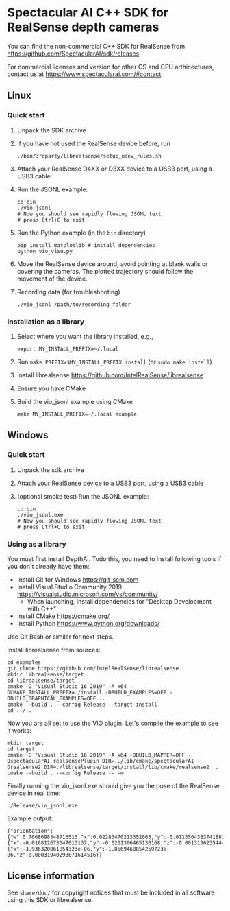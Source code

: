 # Spectacular AI C++ SDK for RealSense depth cameras

You can find the non-commercial C++ SDK for RealSense from https://github.com/SpectacularAI/sdk/releases.

For commercial licenses and version for other OS and CPU arthicectures, contact us at https://www.spectacularai.com/#contact.

## Linux

### Quick start

 1. Unpack the SDK archive
 2. If you have not used the RealSense device before, run

        ./bin/3rdparty/librealsense/setup_udev_rules.sh

 3. Attach your RealSense D4XX or D3XX device to a USB3 port, using a USB3 cable
 4. Run the JSONL example:

        cd bin
        ./vio_jsonl
        # Now you should see rapidly flowing JSONL text
        # press Ctrl+C to exit

 5. Run the Python example (in the `bin` directory)

        pip install matplotlib # install dependencies
        python vio_visu.py

 6. Move the RealSense device around, avoid pointing at blank walls or covering
    the cameras. The plotted trajectory should follow the movement of the device.

 7. Recording data (for troubleshooting)

        ./vio_jsonl /path/to/recording_folder

### Installation as a library

 1. Select where you want the library installed, e.g.,

        export MY_INSTALL_PREFIX=~/.local

 2. Run `make PREFIX=$MY_INSTALL_PREFIX install` (or `sudo make install`)
 3. Install librealsense https://github.com/IntelRealSense/librealsense
 4. Ensure you have CMake
 5. Build the vio_jsonl example using CMake

        make MY_INSTALL_PREFIX=~/.local example

## Windows

### Quick start

 1. Unpack the sdk archive
 2. Attach your RealSense device to a USB3 port, using a USB3 cable
 3. (optional smoke test) Run the JSONL example:

        cd bin
        ./vio_jsonl.exe
        # Now you should see rapidly flowing JSONL text
        # press Ctrl+C to exit

### Using as a library

You must first install DepthAI. Todo this, you need to install following tools if you don't already have them:
* Install Git for Windows https://git-scm.com
* Install Visual Studio Community 2019 https://visualstudio.microsoft.com/vs/community/
  * When launching, install dependencies for "Desktop Development with C++"
* Install CMake https://cmake.org/
* Install Python https://www.python.org/downloads/

Use Git Bash or similar for next steps.

Install librealsense from sources:

    cd examples
    git clone https://github.com/IntelRealSense/librealsense
    mkdir librealsense/target
    cd librealsense/target
    cmake -G "Visual Studio 16 2019" -A x64 -DCMAKE_INSTALL_PREFIX=./install -DBUILD_EXAMPLES=OFF -DBUILD_GRAPHICAL_EXAMPLES=OFF ..
    cmake --build . --config Release --target install
    cd ../..

Now you are all set to use the VIO plugin. Let's compile the example to see it works:

    mkdir target
    cd target
    cmake -G "Visual Studio 16 2019" -A x64 -DBUILD_MAPPER=OFF -DspectacularAI_realsensePlugin_DIR=../lib/cmake/spectacularAI -Drealsense2_DIR=./librealsense/target/install/lib/cmake/realsense2 ..
    cmake --build . --config Release -- -m


Finally running the vio_jsonl.exe should give you the pose of the RealSense device in real time:

    ./Release/vio_jsonl.exe

Example output:

    {"orientation":{"w":0.7068698348716513,"x":0.02283470213352065,"y":-0.011350438374188287,"z":0.7068838521820336},"position":{"x":-0.016812673347013137,"y":-0.0231306465130168,"z":-0.0013136235444364183},"time":61088.131537828,"velocity":{"x":-3.936320861854323e-06,"y":-1.8569468854259723e-06,"z":0.00031940298071614516}}

## License information

See `share/doc/` for copyright notices that must be included in all software
using this SDK or librealsense.
